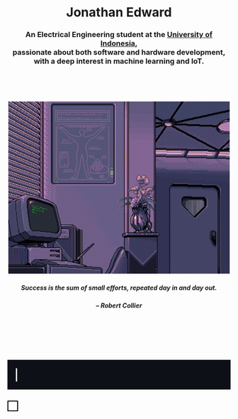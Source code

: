 <h1 align="center">Jonathan Edward</h1>

<h3 align="center">
  An Electrical Engineering student at the <a href="https://www.ui.ac.id/en/universitas-indonesia/">University of Indonesia</a>, 
  <br>passionate about both software and hardware development, 
  <br>with a deep interest in machine learning and IoT.
</h3>

<br><br><br>

<div align="center" style="padding: 0;">
  <img src="assets/BG1.gif" alt="Computer Gif">
  <h5>Success is the sum of small efforts, repeated day in and day out.</h5>
  <h5>– Robert Collier</h5>
</div>

<br><br><br>

<div align="center">
  <h1><img src="assets/Honeycomb.gif" alt="Computer Gif"></h1>
</div>

<div align="center" style="border: 2px solid #000; padding: 10px; display: inline-block;">

</div>
